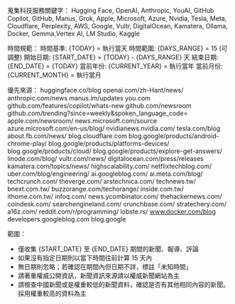 蒐集科技服務關鍵字：
Hugging Face, OpenAI, Anthropic, YouAI, GitHub Copilot, GitHub, Manus, Grok,
Apple, Microsoft, Azure, Nvidia, Tesla, Meta, Cloudflare, Perplexity, AWS,
Google, Vultr, DigitalOcean, Kamatera, Ollama, Docker, Gemma,Vertex AI, LM Studio, Kaggle

時間規範：
時間基準: {TODAY} = 執行當天
時間範圍: {DAYS_RANGE} = 15 (可調整)
開始日期: {START_DATE} = {TODAY} - {DAYS_RANGE} 天
結束日期: {END_DATE} = {TODAY}
當前年份: {CURRENT_YEAR} = 執行當年
當前月份: {CURRENT_MONTH} = 執行當月

優先來源：
huggingface.co/blog
openai.com/zh-Hant/news/
anthropic.com/news
manus.im/updates
you.com
github.com/features/copilot/whats-new
github.com/newsroom
github.com/trending?since=weekly&spoken_language_code=
apple.com/newsroom/
news.microsoft.com/source
azure.microsoft.com/en-us/blog/
nvidianews.nvidia.com/
tesla.com/blog
about.fb.com/news/
blog.cloudflare.com
blog.google/products/android-chrome-play/
blog.google/products/platforms-devices/
blog.google/products/cloud/
blog.google/products/explore-get-answers/
linode.com/blog/
vultr.com/news/
digitalocean.com/press/releases
kamatera.com/topics/news/
highscalability.com/
netflixtechblog.com/
uber.com/blog/engineering/
ai.googleblog.com/
ai.meta.com/blog/
techcrunch.com/
theverge.com/
arstechnica.com/
technews.tw/
bnext.com.tw/
buzzorange.com/techorange/
inside.com.tw/
ithome.com.tw/
infoq.com/
news.ycombinator.com/
thehackernews.com/
coindesk.com/
searchengineland.com/
crunchbase.com/
stratechery.com/
a16z.com/
reddit.com/r/programming/
lobste.rs/
www.docker.com/blog
developers.googleblog.com
blog.google

範圍：

- 僅收集 {START_DATE} 至 {END_DATE} 期間的新聞、報導、評論
- 如果沒有指定日期則以當下時間往前計算 15 天內
- 無日期則忽略；若確認在期間內但日期不詳，標註「未知時間」
- 請著重權威公開資訊，新聞資訊來源請以權威新聞網站為主
- 請檢查中國新聞或是權重較低的新聞資料，確認是否有其他相同內容的新聞。採用權重較高的資料為主

